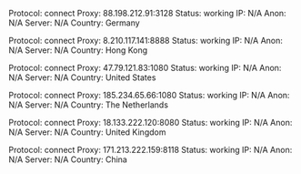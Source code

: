 Protocol: connect
Proxy: 88.198.212.91:3128
Status: working
IP: N/A
Anon: N/A
Server: N/A
Country: Germany

Protocol: connect
Proxy: 8.210.117.141:8888
Status: working
IP: N/A
Anon: N/A
Server: N/A
Country: Hong Kong

Protocol: connect
Proxy: 47.79.121.83:1080
Status: working
IP: N/A
Anon: N/A
Server: N/A
Country: United States

Protocol: connect
Proxy: 185.234.65.66:1080
Status: working
IP: N/A
Anon: N/A
Server: N/A
Country: The Netherlands

Protocol: connect
Proxy: 18.133.222.120:8080
Status: working
IP: N/A
Anon: N/A
Server: N/A
Country: United Kingdom

Protocol: connect
Proxy: 171.213.222.159:8118
Status: working
IP: N/A
Anon: N/A
Server: N/A
Country: China

